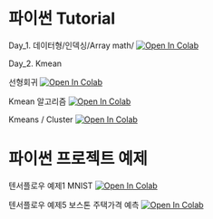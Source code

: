 
# 파이썬 Tutorial

Day_1. 데이터형/인덱싱/Array math/   [![Open In Colab](https://colab.research.google.com/assets/colab-badge.svg)](https://colab.research.google.com/drive/1VYoq-z3P-XSi8ImsTP3-z7LNMsFniaTg#scrollTo=o0mqaUUxL6rj)

Day_2. Kmean

선형회귀 [![Open In Colab](https://colab.research.google.com/assets/colab-badge.svg)](https://colab.research.google.com/drive/1hQtkRyOpeO64FkDe9T4WJbTnICosCMkL#scrollTo=HhWInkOKqg6s)

Kmean 알고리즘 [![Open In Colab](https://colab.research.google.com/assets/colab-badge.svg)](https://colab.research.google.com/drive/1Tc_7nQEojOL_IrJxxyIyb86UQB0Q4qdX)

Kmeans / Cluster [![Open In Colab](https://colab.research.google.com/assets/colab-badge.svg)](https://colab.research.google.com/drive/1Tc_7nQEojOL_IrJxxyIyb86UQB0Q4qdX)







# 파이썬 프로젝트 예제

텐서플로우 예제1 MNIST    [![Open In Colab](https://colab.research.google.com/assets/colab-badge.svg)](https://colab.research.google.com/drive/1hpjLhKoCAgXgf-M6oV6caNTpkFQ_HftW)



텐서플로우 예제5 보스톤 주택가격 예측  [![Open In Colab](https://colab.research.google.com/assets/colab-badge.svg)](https://colab.research.google.com/drive/1dLDNWcHmflJzk-PEUjXxHpZ4knvLFhCi)




